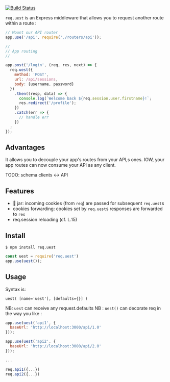 [![Build Status](https://travis-ci.org/abernier/uest.svg?branch=master)](https://travis-ci.org/abernier/uest)

`req.uest` is an Express middleware that allows you to request another route within a route :

```js
// Mount our API router
app.use('/api', require('./routers/api'));

//
// App routing
//

app.post('/login', (req, res, next) => {
  req.uest({
    method: 'POST',
    url: /api/sessions,
    body: {username, password}
  })
    .then((resp, data) => {
      console.log(`Welcome back ${req.session.user.firstname}!`;
      res.redirect('/profile');
    })
    .catch(err => {
      // handle err
    })
  ;
});
```

## Advantages

It allows you to decouple your app's routes from your API,s ones. IOW, your app routes can now consume your API as any client.

TODO: schema clients <-> API

## Features

- 🍪 jar: incoming cookies (from `req`) are passed for subsequent `req.uest`s
- cookies forwarding: cookies set by `req.uest`s responses are forwarded to `res`
- req.session reloading (cf. L.15)

## Install

```
$ npm install req.uest
```

```js
const uest = require('req.uest')
app.use(uest());
```

## Usage

Syntax is:

```
uest( [name='uest'], [defaults={}] )
```

NB: `uest` can receive any request.defaults
NB : `uest()` can decorate req in the way you like :

```js
app.use(uest('api1', {
  baseUrl: 'http://localhost:3000/api/1.0'
}));

app.use(uest('api2', {
  baseUrl: 'http://localhost:3000/api/2.0'
}));

...

req.api1({...})
req.api2({...})
```